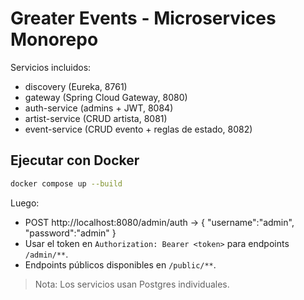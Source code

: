 
# Greater Events - Microservices Monorepo

Servicios incluidos:
- discovery (Eureka, 8761)
- gateway (Spring Cloud Gateway, 8080)
- auth-service (admins + JWT, 8084)
- artist-service (CRUD artista, 8081)
- event-service (CRUD evento + reglas de estado, 8082)

## Ejecutar con Docker
```bash
docker compose up --build
```
Luego:
- POST http://localhost:8080/admin/auth  -> { "username":"admin", "password":"admin" }
- Usar el token en `Authorization: Bearer <token>` para endpoints `/admin/**`.
- Endpoints públicos disponibles en `/public/**`.

> Nota: Los servicios usan Postgres individuales.
```
